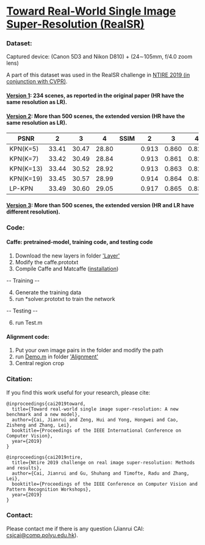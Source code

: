 # [Toward Real-World Single Image Super-Resolution (RealSR)](https://csjcai.github.io/papers/RealSR.pdf)


### Dataset:

Captured device: (Canon 5D3 and Nikon D810) +  (24∼105mm, f/4.0 zoom lens)

A part of this dataset was used in the RealSR challenge in [NTIRE 2019 (in conjunction with CVPR)](http://www.vision.ee.ethz.ch/ntire19/).

#### [Version 1](https://drive.google.com/open?id=1gKnm9BdgyqISCTDAbGbpVitT-QII_unw): 234 scenes, as reported in the original paper (HR have the same resolution as LR).


#### [Version 2](https://drive.google.com/open?id=1dEBRo_1HH6Yk9zrchEg_JTRi-Uhmd-sj): More than 500 scenes, the extended version (HR have the same resolution as LR).


 |PSNR       |      2      |      3      |      4      |SSIM       |      2      |      3      |      4      |  
 |---------- |:-----------:|:-----------:|:-----------:|---------- |:-----------:|:-----------:|:-----------:|
 |KPN(K=5)   |    33.41    |    30.47    |    28.80    |           |    0.913    |    0.860    |    0.826    |           
 |KPN(K=7)   |    33.42    |    30.49    |    28.84    |  |    0.913    |    0.861    |    0.826    |  
 |KPN(K=13)  |    33.44    |    30.52    |    28.92    |  |    0.913    |    0.863    |    0.829    |  
 |KPN(K=19)  |    33.45    |    30.57    |    28.99    |  |    0.914    |    0.864    |    0.832    |
 |LP-KPN     |    33.49    |    30.60    |    29.05    |    |    0.917    |    0.865    |    0.834    | 
                        

         

 
 
 


#### [Version 3](https://drive.google.com/open?id=17ZMjo-zwFouxnm_aFM6CUHBwgRrLZqIM): More than 500 scenes, the extended version (HR and LR have different resolution).




### Code:
#### Caffe: pretrained-model, training code, and testing code
1. Download the new layers in folder ['Layer'](https://github.com/csjcai/RealSR/tree/master/Layer)
2. Modify the caffe.prototxt
3. Compile Caffe and Matcaffe ([installation](https://caffe.berkeleyvision.org/installation.html))

-- Training --

4. Generate the training data
5. run *solver.prototxt to train the network

-- Testing --

6. run Test.m 



#### Alignment code:
1. Put your own image pairs in the folder and modify the path
2. run [Demo.m](https://github.com/csjcai/RealSR/blob/master/Alignment/Demo.m) in folder ['Alignment'](https://github.com/csjcai/RealSR/tree/master/Alignment)
3. Central region crop



### Citation:
If you find this work useful for your research, please cite:

```
@inproceedings{cai2019toward,
  title={Toward real-world single image super-resolution: A new benchmark and a new model},
  author={Cai, Jianrui and Zeng, Hui and Yong, Hongwei and Cao, Zisheng and Zhang, Lei},
  booktitle={Proceedings of the IEEE International Conference on Computer Vision},
  year={2019}
}
```

```
@inproceedings{cai2019ntire,
  title={Ntire 2019 challenge on real image super-resolution: Methods and results},
  author={Cai, Jianrui and Gu, Shuhang and Timofte, Radu and Zhang, Lei},
  booktitle={Proceedings of the IEEE Conference on Computer Vision and Pattern Recognition Workshops},
  year={2019}
}
```

### Contact:
Please contact me if there is any question (Jianrui CAI: csjcai@comp.polyu.edu.hk).
